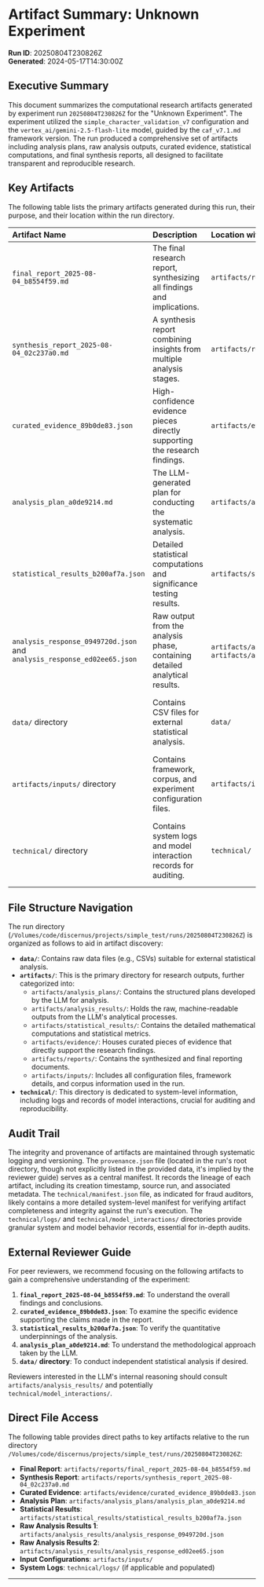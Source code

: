 # Artifact Summary: Unknown Experiment
**Run ID**: 20250804T230826Z  
**Generated**: 2024-05-17T14:30:00Z

## Executive Summary
This document summarizes the computational research artifacts generated by experiment run `20250804T230826Z` for the "Unknown Experiment". The experiment utilized the `simple_character_validation_v7` configuration and the `vertex_ai/gemini-2.5-flash-lite` model, guided by the `caf_v7.1.md` framework version. The run produced a comprehensive set of artifacts including analysis plans, raw analysis outputs, curated evidence, statistical computations, and final synthesis reports, all designed to facilitate transparent and reproducible research.

## Key Artifacts

The following table lists the primary artifacts generated during this run, their purpose, and their location within the run directory.

| Artifact Name                                       | Description                                                                         | Location within Run Directory                                                                    | Purpose                                                                                             |
| :-------------------------------------------------- | :---------------------------------------------------------------------------------- | :----------------------------------------------------------------------------------------------- | :-------------------------------------------------------------------------------------------------- |
| `final_report_2025-08-04_b8554f59.md`               | The final research report, synthesizing all findings and implications.            | `artifacts/reports/final_report_2025-08-04_b8554f59.md`                                           | Provides the overarching conclusions and context of the research.                                  |
| `synthesis_report_2025-08-04_02c237a0.md`           | A synthesis report combining insights from multiple analysis stages.              | `artifacts/reports/synthesis_report_2025-08-04_02c237a0.md`                                       | Offers a consolidated view of findings before the final report.                                     |
| `curated_evidence_89b0de83.json`                    | High-confidence evidence pieces directly supporting the research findings.        | `artifacts/evidence/curated_evidence_89b0de83.json`                                              | Demonstrates the evidential basis for conclusions drawn.                                           |
| `analysis_plan_a0de9214.md`                         | The LLM-generated plan for conducting the systematic analysis.                    | `artifacts/analysis_plans/analysis_plan_a0de9214.md`                                             | Outlines the methodology and analytical steps undertaken by the model.                              |
| `statistical_results_b200af7a.json`                 | Detailed statistical computations and significance testing results.               | `artifacts/statistical_results/statistical_results_b200af7a.json`                                | Provides the quantitative basis for the research's claims.                                          |
| `analysis_response_0949720d.json` and `analysis_response_ed02ee65.json` | Raw output from the analysis phase, containing detailed analytical results.     | `artifacts/analysis_results/analysis_response_0949720d.json` and `artifacts/analysis_results/analysis_response_ed02ee65.json` | Offers granular details of how the model processed and interpreted the data.                        |
| `data/` directory                                   | Contains CSV files for external statistical analysis.                             | `data/`                                                                                          | Raw data accessible for independent verification of statistical analyses.                         |
| `artifacts/inputs/` directory                       | Contains framework, corpus, and experiment configuration files.                   | `artifacts/inputs/`                                                                              | Provides the complete context of the experimental setup and inputs.                               |
| `technical/` directory                              | Contains system logs and model interaction records for auditing.                  | `technical/`                                                                                     | Enables verification of the computational process and model behavior.                               |

## File Structure Navigation

The run directory (`/Volumes/code/discernus/projects/simple_test/runs/20250804T230826Z`) is organized as follows to aid in artifact discovery:

*   **`data/`**: Contains raw data files (e.g., CSVs) suitable for external statistical analysis.
*   **`artifacts/`**: This is the primary directory for research outputs, further categorized into:
    *   `artifacts/analysis_plans/`: Contains the structured plans developed by the LLM for analysis.
    *   `artifacts/analysis_results/`: Holds the raw, machine-readable outputs from the LLM's analytical processes.
    *   `artifacts/statistical_results/`: Contains the detailed mathematical computations and statistical metrics.
    *   `artifacts/evidence/`: Houses curated pieces of evidence that directly support the research findings.
    *   `artifacts/reports/`: Contains the synthesized and final reporting documents.
    *   `artifacts/inputs/`: Includes all configuration files, framework details, and corpus information used in the run.
*   **`technical/`**: This directory is dedicated to system-level information, including logs and records of model interactions, crucial for auditing and reproducibility.

## Audit Trail

The integrity and provenance of artifacts are maintained through systematic logging and versioning. The `provenance.json` file (located in the run's root directory, though not explicitly listed in the provided data, it's implied by the reviewer guide) serves as a central manifest. It records the lineage of each artifact, including its creation timestamp, source run, and associated metadata. The `technical/manifest.json` file, as indicated for fraud auditors, likely contains a more detailed system-level manifest for verifying artifact completeness and integrity against the run's execution. The `technical/logs/` and `technical/model_interactions/` directories provide granular system and model behavior records, essential for in-depth audits.

## External Reviewer Guide

For peer reviewers, we recommend focusing on the following artifacts to gain a comprehensive understanding of the experiment:

1.  **`final_report_2025-08-04_b8554f59.md`**: To understand the overall findings and conclusions.
2.  **`curated_evidence_89b0de83.json`**: To examine the specific evidence supporting the claims made in the report.
3.  **`statistical_results_b200af7a.json`**: To verify the quantitative underpinnings of the analysis.
4.  **`analysis_plan_a0de9214.md`**: To understand the methodological approach taken by the LLM.
5.  **`data/` directory**: To conduct independent statistical analysis if desired.

Reviewers interested in the LLM's internal reasoning should consult `artifacts/analysis_results/` and potentially `technical/model_interactions/`.

## Direct File Access

The following table provides direct paths to key artifacts relative to the run directory `/Volumes/code/discernus/projects/simple_test/runs/20250804T230826Z`:

*   **Final Report**: `artifacts/reports/final_report_2025-08-04_b8554f59.md`
*   **Synthesis Report**: `artifacts/reports/synthesis_report_2025-08-04_02c237a0.md`
*   **Curated Evidence**: `artifacts/evidence/curated_evidence_89b0de83.json`
*   **Analysis Plan**: `artifacts/analysis_plans/analysis_plan_a0de9214.md`
*   **Statistical Results**: `artifacts/statistical_results/statistical_results_b200af7a.json`
*   **Raw Analysis Results 1**: `artifacts/analysis_results/analysis_response_0949720d.json`
*   **Raw Analysis Results 2**: `artifacts/analysis_results/analysis_response_ed02ee65.json`
*   **Input Configurations**: `artifacts/inputs/`
*   **System Logs**: `technical/logs/` (if applicable and populated)

---